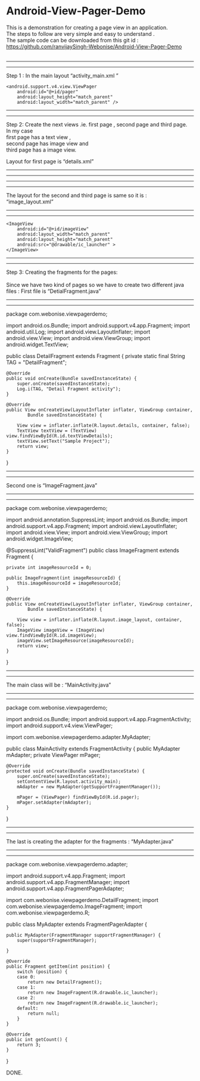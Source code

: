 Android-View-Pager-Demo
=======================
This is a demonstration for creating a page view in an application.<br/>
The steps to follow are very simple and easy to understand .<br/>
The sample code can be downloaded from this git id :<br/>
https://github.com/ranvijaySingh-Webonise/Android-View-Pager-Demo<br/>
<br/>
______________________________________________________________________________
______________________________________________________________________________
Step 1  : In the main layout “activity_main.xml ”



 <RelativeLayout xmlns:android="http://schemas.android.com/apk/res/android"
    xmlns:tools="http://schemas.android.com/tools"
    android:layout_width="match_parent"
    android:layout_height="match_parent"
    android:paddingBottom="@dimen/activity_vertical_margin"
    android:paddingLeft="@dimen/activity_horizontal_margin"
    android:paddingRight="@dimen/activity_horizontal_margin"
    android:paddingTop="@dimen/activity_vertical_margin"
    tools:context=".MainActivity" >

    <android.support.v4.view.ViewPager
        android:id="@+id/pager"
        android:layout_height="match_parent"
        android:layout_width="match_parent" />

</RelativeLayout>

______________________________________________________________________________
______________________________________________________________________________
Step 2: Create the next views .ie. first page , second page and third page.<br/>
In my case <br/>
first page has a text view ,<br/>
second page has image view and <br/>
third page has a image view.<br/>

Layout for first page is  “details.xml”

______________________________________________________________________________
______________________________________________________________________________

<?xml version="1.0" encoding="utf-8"?>
<LinearLayout xmlns:android="http://schemas.android.com/apk/res/android"
    android:layout_width="match_parent"
    android:layout_height="match_parent"
    android:orientation="vertical" >
    <TextView android:id="@+id/textViewDetails"
        android:layout_height="match_parent"
        android:layout_width="wrap_content"
        android:layout_gravity="center_horizontal|center_vertical"
        android:layout_marginTop="20dip"
        android:text="Large Text"
       android:textAppearance="?android:attr/textAppearanceLarge"
       android:textSize="25dip"/>

</LinearLayout>

______________________________________________________________________________
______________________________________________________________________________

The layout for the second and third page is same so it is : “image_layout.xml”
______________________________________________________________________________
______________________________________________________________________________

<?xml version="1.0" encoding="utf-8"?>
<LinearLayout xmlns:android="http://schemas.android.com/apk/res/android"
    android:layout_width="match_parent"
    android:layout_height="match_parent"
    android:orientation="vertical" >

    <ImageView
        android:id="@+id/imageView"
        android:layout_width="match_parent"
        android:layout_height="match_parent"
        android:src="@drawable/ic_launcher" >
    </ImageView>

</LinearLayout>


______________________________________________________________________________
______________________________________________________________________________

Step 3: Creating the fragments for the pages: <br/>
<br/>
Since we have two kind of pages so we have to create two different java files :
First file is  “DetialFragment.java”<br/>

______________________________________________________________________________
______________________________________________________________________________
package com.webonise.viewpagerdemo;

import android.os.Bundle;
import android.support.v4.app.Fragment;
import android.util.Log;
import android.view.LayoutInflater;
import android.view.View;
import android.view.ViewGroup;
import android.widget.TextView;

public class DetailFragment extends Fragment {
	private static final String TAG = "DetailFragment";

	@Override
	public void onCreate(Bundle savedInstanceState) {
		super.onCreate(savedInstanceState);
		Log.i(TAG, "Detail Fragment activity");
	}

	@Override
	public View onCreateView(LayoutInflater inflater, ViewGroup container,
			Bundle savedInstanceState) {

		View view = inflater.inflate(R.layout.details, container, false);
		TextView textView = (TextView) view.findViewById(R.id.textViewDetails);
		textView.setText("Sample Project");
		return view;
	}

}


______________________________________________________________________________
______________________________________________________________________________

Second one is “ImageFragment.java”
______________________________________________________________________________
______________________________________________________________________________

package com.webonise.viewpagerdemo;

import android.annotation.SuppressLint;
import android.os.Bundle;
import android.support.v4.app.Fragment;
import android.view.LayoutInflater;
import android.view.View;
import android.view.ViewGroup;
import android.widget.ImageView;

@SuppressLint("ValidFragment")
public class ImageFragment extends Fragment {

	private int imageResourceId = 0;

	public ImageFragment(int imageResourceId) {
		this.imageResourceId = imageResourceId;
	}

	@Override
	public View onCreateView(LayoutInflater inflater, ViewGroup container,
			Bundle savedInstanceState) {

		View view = inflater.inflate(R.layout.image_layout, container, false);
		ImageView imageView = (ImageView) view.findViewById(R.id.imageView);
		imageView.setImageResource(imageResourceId);
		return view;
	}

}

______________________________________________________________________________
______________________________________________________________________________

The main class will be  : “MainActivity.java”
______________________________________________________________________________
______________________________________________________________________________
package com.webonise.viewpagerdemo;

import android.os.Bundle;
import android.support.v4.app.FragmentActivity;
import android.support.v4.view.ViewPager;

import com.webonise.viewpagerdemo.adapter.MyAdapter;

public class MainActivity extends FragmentActivity {
	public MyAdapter mAdapter;
	private ViewPager mPager;

	@Override
	protected void onCreate(Bundle savedInstanceState) {
		super.onCreate(savedInstanceState);
		setContentView(R.layout.activity_main);
		mAdapter = new MyAdapter(getSupportFragmentManager());

		mPager = (ViewPager) findViewById(R.id.pager);
		mPager.setAdapter(mAdapter);
	}
}

______________________________________________________________________________
______________________________________________________________________________

The last is creating the adapter for the fragments : “MyAdapter.java”
______________________________________________________________________________
______________________________________________________________________________

package com.webonise.viewpagerdemo.adapter;

import android.support.v4.app.Fragment;
import android.support.v4.app.FragmentManager;
import android.support.v4.app.FragmentPagerAdapter;

import com.webonise.viewpagerdemo.DetailFragment;
import com.webonise.viewpagerdemo.ImageFragment;
import com.webonise.viewpagerdemo.R;

public class MyAdapter extends FragmentPagerAdapter {


	public MyAdapter(FragmentManager supportFragmentManager) {
		super(supportFragmentManager);
		
	}

	@Override
	public Fragment getItem(int position) {
		switch (position) {
		case 0:
			return new DetailFragment();
		case 1:
			return new ImageFragment(R.drawable.ic_launcher);
		case 2:
			return new ImageFragment(R.drawable.ic_launcher);
		default:
			return null;
		}
	}

	@Override
	public int getCount() {
		return 3;
	}

}

DONE.


